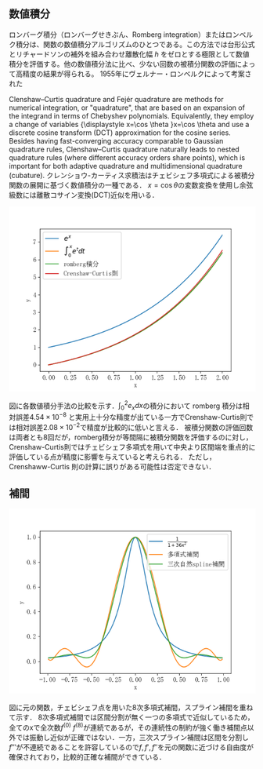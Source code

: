 ## 数値積分

ロンバーグ積分（ロンバーグせきぶん、Romberg integration）またはロンベルク積分は、関数の数値積分アルゴリズムのひとつである。この方法では台形公式とリチャードソンの補外を組み合わせ離散化幅 $h$ をゼロとする極限として数値積分を評価する。他の数値積分法に比べ、少ない回数の被積分関数の評価によって高精度の結果が得られる。 1955年にヴェルナー・ロンベルクによって考案された

Clenshaw–Curtis quadrature and Fejér quadrature are methods for numerical integration, or "quadrature", that are based on an expansion of the integrand in terms of Chebyshev polynomials. Equivalently, they employ a change of variables {\displaystyle x=\cos \theta }x=\cos \theta  and use a discrete cosine transform (DCT) approximation for the cosine series. Besides having fast-converging accuracy comparable to Gaussian quadrature rules, Clenshaw–Curtis quadrature naturally leads to nested quadrature rules (where different accuracy orders share points), which is important for both adaptive quadrature and multidimensional quadrature (cubature).
クレンショウ-カーティス求積法はチェビシェフ多項式による被積分関数の展開に基づく数値積分の一種である．
$x=\cos \theta$の変数変換を使用し余弦級数には離散コサイン変換(DCT)近似を用いる．

<img src="integration.png">

図に各数値積分手法の比較を示す．$\int_0^2 e_x dx$の積分において romberg 積分は相対誤差$4.54\times10^{−8}$
と実用上十分な精度が出ている一方でCrenshaw-Curtis則では相対誤差$2.08\times10^{−2}$で精度が比較的に低いと言える．
被積分関数の評価回数は両者とも8回だが，romberg積分が等間隔に被積分関数を評価するのに対し，
Crenshaw-Curtis則ではチェビシェフ多項式を用いて中央より区間端を重点的に評価している点が精度に影響を与えていると考えられる．
ただし，Crenshaww-Curtis 則の計算に誤りがある可能性は否定できない．

## 補間

<img src="interpolation.png">

図に元の関数，チェビシェフ点を用いた8次多項式補間，スプライン補間を重ねて示す．
8次多項式補間では区間分割が無く一つの多項式で近似しているため，全てのxで全次数$f^{(0)}~f^{(8)}$が連続であるが，その連続性の制約が強く働き補間点以外では振動し近似が正確ではない．一方，三次スプライン補間は区間を分割し$f'''$が不連続であることを許容しているので$f,f',f''$を元の関数に近づける自由度が確保されており，比較的正確な補間ができている．